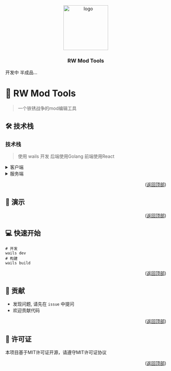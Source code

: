 <div name="readme-top"></div>

<!-- Logo -->
<div align="center">
  <img src="./doc/hq.png" alt="logo" width="140"  height="auto" />
  <br/>

<h3><b>RW Mod Tools</b></h3>
</div>

<!-- 项目描述 -->
开发中 半成品...
# 📖 RW Mod Tools <a name="about-project"></a>

> 一个铁锈战争的mod编辑工具


## 🛠 技术栈 <a name="built-with"></a>

### 技术栈 <a name="tech-stack"></a>

> 使用 wails 开发 后端使用Golang 前端使用React

<details>
  <summary>客户端</summary>
  <ul>
    <li><a href="https://reactjs.org/">React.js + MUI</a></li>
  </ul>
</details>

<details>
  <summary>服务端</summary>
  <ul>
    <li><a href="https://gin-gonic.com/">Gin + Wails</a></li>
  </ul>
</details>

<!-- 特性 -->

<p align="right">(<a href="#readme-top">返回顶部</a>)</p>

<!-- 演示 -->

## 🚀 演示 <a name="live-demo"></a>



<p align="right">(<a href="#readme-top">返回顶部</a>)</p>

<!-- 快速开始 -->

## 💻 快速开始 <a name="getting-started"></a>


```shell
# 开发
wails dev
# 构建
wails build
```


<p align="right">(<a href="#readme-top">返回顶部</a>)</p>

<!-- 贡献 -->

## 🤝 贡献 <a name="contributing"></a>

- 发现问题, 请先在 `issue` 中提问
- 欢迎贡献代码

<p align="right">(<a href="#readme-top">返回顶部</a>)</p>

<!-- 许可证 -->

## 📝 许可证 <a name="license"></a>

本项目基于MIT许可证开源，请遵守MIT许可证协议

<p align="right">(<a href="#readme-top">返回顶部</a>)</p>

